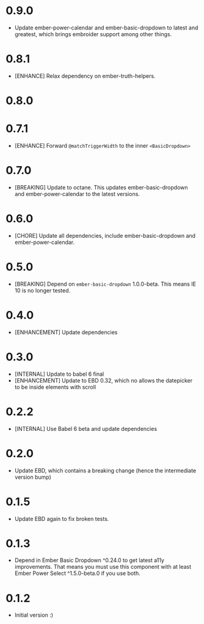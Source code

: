 # 0.9.0
- Update ember-power-calendar and ember-basic-dropdown to latest and greatest, which brings embroider support among other things.

# 0.8.1
- [ENHANCE] Relax dependency on ember-truth-helpers.
# 0.8.0


# 0.7.1
- [ENHANCE] Forward `@matchTriggerWidth` to the inner `<BasicDropdown>`

# 0.7.0
- [BREAKING] Update to octane. This updates ember-basic-dropdown and ember-power-calendar to the latest
  versions.

# 0.6.0
- [CHORE] Update all dependencies, include ember-basic-dropdown and ember-power-calendar.

# 0.5.0
- [BREAKING] Depend on `ember-basic-dropdown` 1.0.0-beta. This means IE 10 is no longer tested.

# 0.4.0
- [ENHANCEMENT] Update dependencies

# 0.3.0
- [INTERNAL] Update to babel 6 final
- [ENHANCEMENT] Update to EBD 0.32, which no allows the datepicker to be inside elements
  with scroll

# 0.2.2
- [INTERNAL] Use Babel 6 beta and update dependencies

# 0.2.0
- Update EBD, which contains a breaking change (hence the intermediate version bump)

# 0.1.5
- Update EBD again to fix broken tests.

# 0.1.3
- Depend in Ember Basic Dropdown ^0.24.0 to get latest a11y improvements. That means you
  must use this component with at least Ember Power Select ^1.5.0-beta.0 if you use both.
# 0.1.2
- Initial version :)
